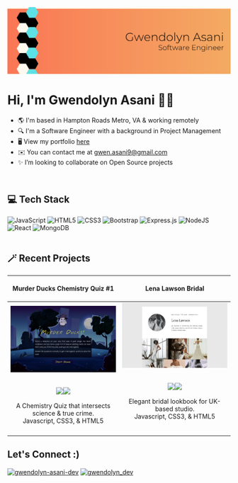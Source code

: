 ![](https://github.com/gwendolyn954/gwendolyn954/blob/main/linkedin-github-banner.png)

# Hi, I'm Gwendolyn Asani 👋🏾 

- 🌎 I'm based in Hampton Roads Metro, VA & working remotely
- 🔍 I'm a Software Engineer with a background in Project Management
- 🖥 View my portfolio [here](https://www.gwendolynasani.me/)
- ✉️ You can contact me at gwen.asani9@gmail.com
- ✨ I’m looking to collaborate on Open Source projects
<br>


## 💻 Tech Stack

![JavaScript](https://img.shields.io/badge/javascript-%23323330.svg?style=for-the-badge&logo=javascript&logoColor=%23F7DF1E) ![HTML5](https://img.shields.io/badge/html5-%23E34F26.svg?style=for-the-badge&logo=html5&logoColor=white) ![CSS3](https://img.shields.io/badge/css3-%231572B6.svg?style=for-the-badge&logo=css3&logoColor=white) ![Bootstrap](https://img.shields.io/badge/bootstrap-%23563D7C.svg?style=for-the-badge&logo=bootstrap&logoColor=white) ![Express.js](https://img.shields.io/badge/express.js-%23404d59.svg?style=for-the-badge&logo=express&logoColor=%2361DAFB) ![NodeJS](https://img.shields.io/badge/node.js-6DA55F?style=for-the-badge&logo=node.js&logoColor=white) ![React](https://img.shields.io/badge/react-%2320232a.svg?style=for-the-badge&logo=react&logoColor=%2361DAFB) ![MongoDB](https://img.shields.io/badge/MongoDB-%234ea94b.svg?style=for-the-badge&logo=mongodb&logoColor=white)
<br><br>

<h2 align="left"> 🪄 Recent Projects </h2>

| <br>Murder Ducks Chemistry Quiz #1<br><br>|<br> Lena Lawson Bridal<br><br>|
|----------|----------|
| ![First Image](https://github.com/gwendolyn954/murder-ducks-1/blob/main/assets/images/MurderDucks-SS.png?h=950&w=1260)<br><br> <p align="center"><a href="https://github.com/gwendolyn954/murder-ducks-1" target="_blank"><img src="https://img.shields.io/badge/Repo-purple?style=for-the-badge&logo=github"/><a href="https://murderducks.netlify.app//" target="_blank"><img src="https://img.shields.io/badge/-website-green?style=for-the-badge&color=000000"/></a></p> <p align="center">A Chemistry Quiz that intersects science & true crime.<br> Javascript, CSS3, & HTML5</p>| ![Second Image](https://github.com/gwendolyn954/lawson-bridal/blob/main/assets/images/LL-main.png?h=750&w=1260)<br><br> <p align="center"><a href="https://github.com/gwendolyn954/lawson-bridal" target="_blank"><img src="https://img.shields.io/badge/Repo-purple?style=for-the-badge&logo=github"/><a href="https://lenalawson.netlify.app/" target="_blank"><img src="https://img.shields.io/badge/-website-green?style=for-the-badge&color=000000"/></a></p><p align="center">Elegant bridal lookbook for UK-based studio.<br> Javascript, CSS3, & HTML5</p><br> |

 
<h2 align="left">Let's Connect :)</h3>
<p align="left">
<a href="https://www.linkedin.com/in/gwendolyndev/" target="blank"><img align="center" src="https://raw.githubusercontent.com/rahuldkjain/github-profile-readme-generator/master/src/images/icons/Social/linked-in-alt.svg" alt="gwendolyn-asani-dev" height="30" width="40" /></a>
<a href="https://twitter.com/gwendolyn_dev" target="blank"><img align="center" src="https://raw.githubusercontent.com/rahuldkjain/github-profile-readme-generator/master/src/images/icons/Social/twitter.svg" alt="gwendolyn_dev" height="30" width="40" /></a>
</p>


<!-- Proudly created with GPRM ( https://gprm.itsvg.in ) -->
